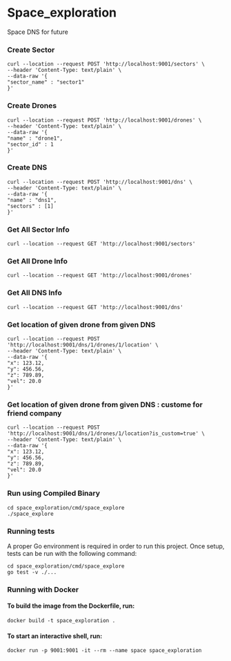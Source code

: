 # Space_exploration
Space DNS for future 

### Create Sector
```
curl --location --request POST 'http://localhost:9001/sectors' \
--header 'Content-Type: text/plain' \
--data-raw '{
"sector_name" : "sector1"
}'
```

### Create Drones
```
curl --location --request POST 'http://localhost:9001/drones' \
--header 'Content-Type: text/plain' \
--data-raw '{
"name" : "drone1",
"sector_id" : 1
}'
```

### Create DNS
```
curl --location --request POST 'http://localhost:9001/dns' \
--header 'Content-Type: text/plain' \
--data-raw '{
"name" : "dns1",
"sectors" : [1]
}'
```

### Get All Sector Info
```
curl --location --request GET 'http://localhost:9001/sectors'
```
### Get All Drone Info
```
curl --location --request GET 'http://localhost:9001/drones'
```

### Get All DNS Info
```
curl --location --request GET 'http://localhost:9001/dns'
```

### Get location of given drone from given DNS
```
curl --location --request POST 'http://localhost:9001/dns/1/drones/1/location' \
--header 'Content-Type: text/plain' \
--data-raw '{
"x": 123.12,
"y": 456.56,
"z": 789.89,
"vel": 20.0
}'

```
### Get location of given drone from given DNS : custome for friend company
```
curl --location --request POST 'http://localhost:9001/dns/1/drones/1/location?is_custom=true' \
--header 'Content-Type: text/plain' \
--data-raw '{
"x": 123.12,
"y": 456.56,
"z": 789.89,
"vel": 20.0
}'

```

### Run using Compiled Binary
```
cd space_exploration/cmd/space_explore
./space_explore
```

### Running tests

A proper Go environment is required in order to run this project.
Once setup, tests can be run with the following command:
```
cd space_exploration/cmd/space_explore
go test -v ./...
```

### Running with Docker


#### To build the image from the Dockerfile, run:

`docker build -t space_exploration .`

#### To start an interactive shell, run:

`docker run -p 9001:9001 -it --rm --name space space_exploration`
